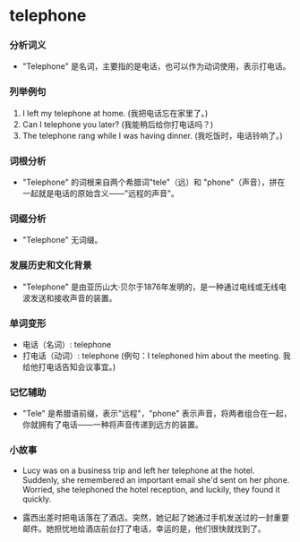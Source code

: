 # telephone

### 分析词义

  

*   "Telephone" 是名词，主要指的是电话，也可以作为动词使用，表示打电话。

  

### 列举例句

  

1.  I left my telephone at home. (我把电话忘在家里了。)
2.  Can I telephone you later? (我能稍后给你打电话吗？)
3.  The telephone rang while I was having dinner. (我吃饭时，电话铃响了。)

  

### 词根分析

  

*   "Telephone" 的词根来自两个希腊词"tele"（远）和 "phone"（声音），拼在一起就是电话的原始含义——"远程的声音"。

  

### 词缀分析

  

*   "Telephone" 无词缀。

  

### 发展历史和文化背景

  

*   "Telephone" 是由亚历山大·贝尔于1876年发明的，是一种通过电线或无线电波发送和接收声音的装置。

  

### 单词变形

  

*   电话（名词）: telephone
*   打电话（动词）: telephone (例句：I telephoned him about the meeting. 我给他打电话告知会议事宜。)

  

### 记忆辅助

  

*   "Tele" 是希腊语前缀，表示"远程"，"phone" 表示声音，将两者组合在一起，你就拥有了电话——一种将声音传递到远方的装置。

  

### 小故事

  

*   Lucy was on a business trip and left her telephone at the hotel. Suddenly, she remembered an important email she'd sent on her phone. Worried, she telephoned the hotel reception, and luckily, they found it quickly.
    
      
    
*   露西出差时把电话落在了酒店。突然，她记起了她通过手机发送过的一封重要邮件。她担忧地给酒店前台打了电话，幸运的是，他们很快就找到了。
